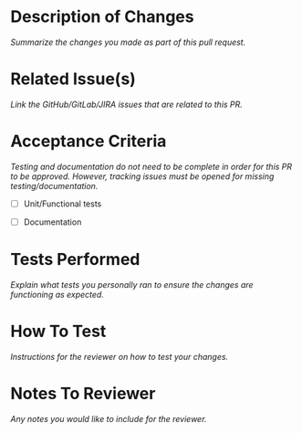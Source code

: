 # Description of Changes
_Summarize the changes you made as part of this pull request._

# Related Issue(s)
_Link the GitHub/GitLab/JIRA issues that are related to this PR._

# Acceptance Criteria
<!-- _Check the relevant boxes below_ -->
_Testing and documentation do not need to be complete in order for this PR to be approved. However, tracking issues must be opened for missing testing/documentation._

- [ ] Unit/Functional tests

  <!-- _These are run as part of the PR workflow, ensure they are updated_ -->

- [ ] Documentation

   <!-- _This includes product docs and READMEs._ -->

# Tests Performed
_Explain what tests you personally ran to ensure the changes are functioning as expected._


# How To Test
_Instructions for the reviewer on how to test your changes._

# Notes To Reviewer
_Any notes you would like to include for the reviewer._
